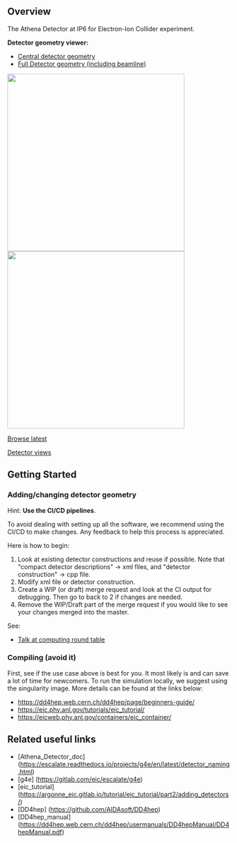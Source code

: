 
Overview
--------
The Athena Detector at IP6 for Electron-Ion Collider experiment.

**Detector geometry viewer:**
- [Central detector geometry](https://eic.phy.anl.gov/geoviewer/index.htm?nobrowser&file=https://eicweb.phy.anl.gov/api/v4/projects/447/jobs/artifacts/master/raw/geo/detector_geo.root?job=report&item=default;1&opt=clipxyz;transp30;zoom100;ROTY0;ROTZ0;trz100;trr0;ctrl;all&)
- [Full Detector geometry (including beamline)](https://eic.phy.anl.gov/geoviewer/index.htm?nobrowser&file=https://eicweb.phy.anl.gov/api/v4/projects/447/jobs/artifacts/master/raw/geo/detector_geo_full.root?job=report&item=default;1&opt=clipxyz;transp30;zoom75;ROTY290;ROTZ350;trz0;trr0;ctrl;all&)

<a href="https://eicweb.phy.anl.gov/api/v4/projects/447/jobs/artifacts/master/raw/images/view01.pdf?job=report">
<img src="https://eicweb.phy.anl.gov/api/v4/projects/447/jobs/artifacts/master/raw/images/view01.png?job=report" width="400px" />
</a>

<br />
<a href="https://eicweb.phy.anl.gov/api/v4/projects/447/jobs/artifacts/master/raw/images/view01_top.pdf?job=report">
<img src="https://eicweb.phy.anl.gov/api/v4/projects/447/jobs/artifacts/master/raw/images/view01_top.png?job=report" width="400px" />
</a>

[Browse latest](https://eicweb.phy.anl.gov/EIC/detectors/athena/-/jobs/artifacts/master/browse/images?job=report)

[Detector views](views/detector_views.md)


Getting Started
---------------

### Adding/changing detector geometry

Hint: **Use the CI/CD pipelines**.

To avoid dealing with setting up all the software, we recommend using the CI/CD to make changes.
Any feedback to help this process is appreciated.

Here is how to begin:

1. Look at existing detector constructions and reuse if possible. Note that "compact detector descriptions" -> xml files, and "detector construction" -> cpp file.
2. Modify xml file or detector construction. 
3. Create a WIP (or draft) merge request and look at the CI output for debugging. Then go to back to 2 if changes are needed.
4. Remove the WIP/Draft part of the merge request if you would like to see your changes merged into the master.

See:

- [Talk at computing round table](https://indico.jlab.org/event/420/#17-automated-workflow-for-end)

### Compiling (avoid it)

First, see if the use case above is best for you. It most likely is and can save a lot of time for newcomers.
To run the simulation locally, we suggest using the singularity image.
More details can be found at the links below: 

- https://dd4hep.web.cern.ch/dd4hep/page/beginners-guide/
- https://eic.phy.anl.gov/tutorials/eic_tutorial/
- https://eicweb.phy.anl.gov/containers/eic_container/


Related useful links
--------------------

- [Athena_Detector_doc] (https://escalate.readthedocs.io/projects/g4e/en/latest/detector_naming.html)
- [g4e] (https://gitlab.com/eic/escalate/g4e)
- [eic_tutorial] (https://argonne_eic.gitlab.io/tutorial/eic_tutorial/part2/adding_detectors/)
- [DD4hep] (https://github.com/AIDAsoft/DD4hep)
- [DD4hep_manual] (https://dd4hep.web.cern.ch/dd4hep/usermanuals/DD4hepManual/DD4hepManual.pdf)

